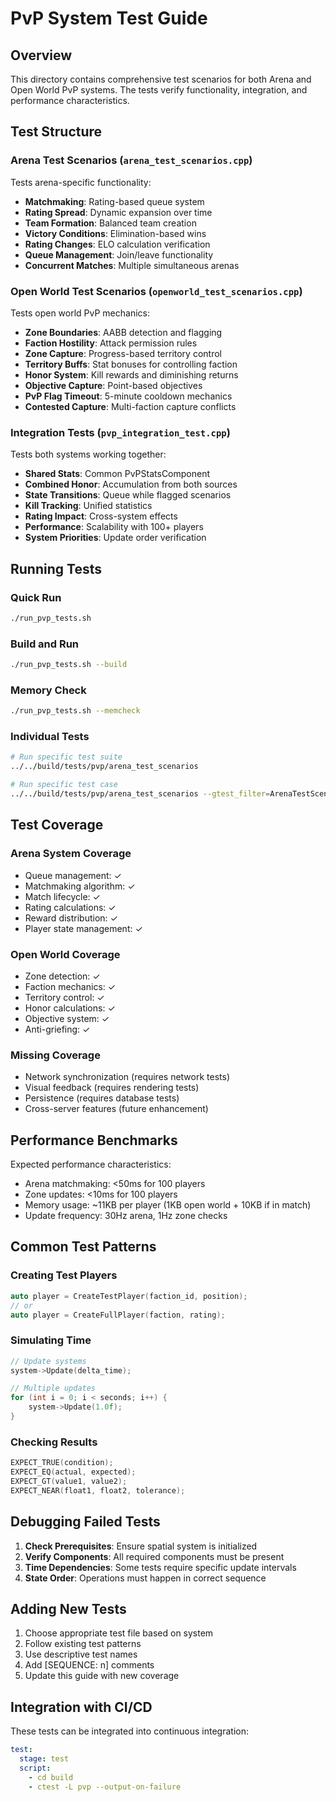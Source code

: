 # PvP System Test Guide

## Overview

This directory contains comprehensive test scenarios for both Arena and Open World PvP systems. The tests verify functionality, integration, and performance characteristics.

## Test Structure

### Arena Test Scenarios (`arena_test_scenarios.cpp`)
Tests arena-specific functionality:
- **Matchmaking**: Rating-based queue system
- **Rating Spread**: Dynamic expansion over time
- **Team Formation**: Balanced team creation
- **Victory Conditions**: Elimination-based wins
- **Rating Changes**: ELO calculation verification
- **Queue Management**: Join/leave functionality
- **Concurrent Matches**: Multiple simultaneous arenas

### Open World Test Scenarios (`openworld_test_scenarios.cpp`)
Tests open world PvP mechanics:
- **Zone Boundaries**: AABB detection and flagging
- **Faction Hostility**: Attack permission rules
- **Zone Capture**: Progress-based territory control
- **Territory Buffs**: Stat bonuses for controlling faction
- **Honor System**: Kill rewards and diminishing returns
- **Objective Capture**: Point-based objectives
- **PvP Flag Timeout**: 5-minute cooldown mechanics
- **Contested Capture**: Multi-faction capture conflicts

### Integration Tests (`pvp_integration_test.cpp`)
Tests both systems working together:
- **Shared Stats**: Common PvPStatsComponent
- **Combined Honor**: Accumulation from both sources
- **State Transitions**: Queue while flagged scenarios
- **Kill Tracking**: Unified statistics
- **Rating Impact**: Cross-system effects
- **Performance**: Scalability with 100+ players
- **System Priorities**: Update order verification

## Running Tests

### Quick Run
```bash
./run_pvp_tests.sh
```

### Build and Run
```bash
./run_pvp_tests.sh --build
```

### Memory Check
```bash
./run_pvp_tests.sh --memcheck
```

### Individual Tests
```bash
# Run specific test suite
../../build/tests/pvp/arena_test_scenarios

# Run specific test case
../../build/tests/pvp/arena_test_scenarios --gtest_filter=ArenaTestScenarios.Arena1v1Matchmaking
```

## Test Coverage

### Arena System Coverage
- Queue management: ✓
- Matchmaking algorithm: ✓
- Match lifecycle: ✓
- Rating calculations: ✓
- Reward distribution: ✓
- Player state management: ✓

### Open World Coverage
- Zone detection: ✓
- Faction mechanics: ✓
- Territory control: ✓
- Honor calculations: ✓
- Objective system: ✓
- Anti-griefing: ✓

### Missing Coverage
- Network synchronization (requires network tests)
- Visual feedback (requires rendering tests)
- Persistence (requires database tests)
- Cross-server features (future enhancement)

## Performance Benchmarks

Expected performance characteristics:
- Arena matchmaking: <50ms for 100 players
- Zone updates: <10ms for 100 players
- Memory usage: ~11KB per player (1KB open world + 10KB if in match)
- Update frequency: 30Hz arena, 1Hz zone checks

## Common Test Patterns

### Creating Test Players
```cpp
auto player = CreateTestPlayer(faction_id, position);
// or
auto player = CreateFullPlayer(faction, rating);
```

### Simulating Time
```cpp
// Update systems
system->Update(delta_time);

// Multiple updates
for (int i = 0; i < seconds; i++) {
    system->Update(1.0f);
}
```

### Checking Results
```cpp
EXPECT_TRUE(condition);
EXPECT_EQ(actual, expected);
EXPECT_GT(value1, value2);
EXPECT_NEAR(float1, float2, tolerance);
```

## Debugging Failed Tests

1. **Check Prerequisites**: Ensure spatial system is initialized
2. **Verify Components**: All required components must be present
3. **Time Dependencies**: Some tests require specific update intervals
4. **State Order**: Operations must happen in correct sequence

## Adding New Tests

1. Choose appropriate test file based on system
2. Follow existing test patterns
3. Use descriptive test names
4. Add [SEQUENCE: n] comments
5. Update this guide with new coverage

## Integration with CI/CD

These tests can be integrated into continuous integration:
```yaml
test:
  stage: test
  script:
    - cd build
    - ctest -L pvp --output-on-failure
```